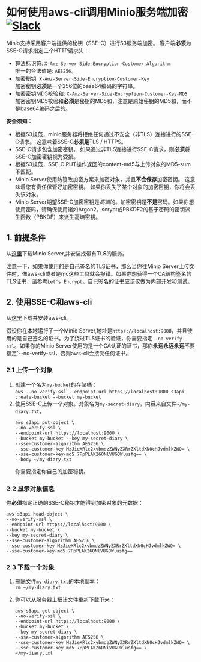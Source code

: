# 如何使用aws-cli调用Minio服务端加密 [![Slack](https://slack.minio.io/slack?type=svg)](https://slack.minio.io)
 

Minio支持采用客户端提供的秘钥（SSE-C）进行S3服务端加密。
客户端**必须**为SSE-C请求指定三个HTTP请求头：
 - 算法标识符: `X-Amz-Server-Side-Encryption-Customer-Algorithm`  
   唯一的合法值是: `AES256`。
 - 加密秘钥: `X-Amz-Server-Side-Encryption-Customer-Key`  
   加密秘钥**必须**是一个256位的base64编码的字符串。
 - 加密密钥MD5校验和: `X-Amz-Server-Side-Encryption-Customer-Key-MD5`  
   加密密钥MD5校验和**必须**是秘钥的MD5和，注意是原始秘钥的MD5和，而不是base64编码之后的。

**安全须知：**
 - 根据S3规范，minio服务器将拒绝任何通过不安全（非TLS）连接进行的SSE-C请求。 这意味着SSE-C**必须是**TLS / HTTPS。
 - SSE-C请求包含加密密钥。 如果通过非TLS连接进行SSE-C请求，则**必须**将SSE-C加密密钥视为受损。
 - 根据S3规范，SSE-C PUT操作返回的content-md5与上传对象的MD5-sum不匹配。
 - Minio Server使用防篡改加密方案来加密对象，并且**不会保存**加密密钥。 这意味着您有责任保管好加密密钥。 如果你丢失了某个对象的加密密钥，你将会丢失该对象。
 - Minio Server期望SSE-C加密密钥是*高熵*的。加密密钥是**不是**密码。如果你想使用密码，请确保使用诸如Argon2，scrypt或PBKDF2的基于密码的密钥派生函数（PBKDF）来派生高熵密钥。

## 1. 前提条件

从[这里](https://docs.minio.io/docs/how-to-secure-access-to-minio-server-with-tls)下载Minio Server,并安装成带有**TLS**的服务。

注意一下，如果你使用的是自己签名的TLS证书，那么当你往Minio Server上传文件时，像aws-cli或者是mc这些工具就会报错。如果你想获得一个CA结构签名的TLS证书，请参考`Let's Encrypt`。自己签名的证书应该仅做为内部开发和测试。

## 2. 使用SSE-C和aws-cli

从[这里](https://docs.minio.io/docs/aws-cli-with-minio)下载并安装aws-cli。

假设你在本地运行了一个Minio Server,地址是`https://localhost:9000`，并且使用的是自己签名的证书。为了绕过TLS证书的验证，你需要指定`--no-verify-ssl`。如果你的Minio Server使用的是一个CA认证的证书，那你**永远永远永远**不要指定`--no-verify-ssl，否则aws-cli会接受任何证书。

### 2.1 上传一个对象

1. 创建一个名为`my-bucket`的存储桶：  
`aws --no-verify-ssl --endpoint-url https://localhost:9000 s3api create-bucket --bucket my-bucket`
2. 使用SSE-C上传一个对象。对象名为`my-secret-diary`，内容来自文件`~/my-diary.txt`。
    ```
    aws s3api put-object \
    --no-verify-ssl \
    --endpoint-url https://localhost:9000 \
    --bucket my-bucket --key my-secret-diary \
    --sse-customer-algorithm AES256 \
    --sse-customer-key MzJieXRlc2xvbmdzZWNyZXRrZXltdXN0cHJvdmlkZWQ= \
    --sse-customer-key-md5 7PpPLAK26ONlVUGOWlusfg== \
    --body ~/my-diary.txt
    ```
    你需要指定你自己的加密秘钥。

### 2.2 显示对象信息
  你**必须**指定正确的SSE-C秘钥才能得到加密对象的元数据：
  ```
  aws s3api head-object \
  --no-verify-ssl \
  --endpoint-url https://localhost:9000 \
  --bucket my-bucket \
  --key my-secret-diary \
  --sse-customer-algorithm AES256 \
  --sse-customer-key MzJieXRlc2xvbmdzZWNyZXRrZXltdXN0cHJvdmlkZWQ= \
  --sse-customer-key-md5 7PpPLAK26ONlVUGOWlusfg==
  ```

### 2.3 下载一个对象

1. 删除文件`my-diary.txt`的本地副本：  
   `rm ~/my-diary.txt` 
   
2. 你可以从服务器上把该文件重新下载下来：
   ```
   aws s3api get-object \
   --no-verify-ssl \
   --endpoint-url https://localhost:9000 \
   --bucket my-bucket \
   --key my-secret-diary \
   --sse-customer-algorithm AES256 \
   --sse-customer-key MzJieXRlc2xvbmdzZWNyZXRrZXltdXN0cHJvdmlkZWQ= \
   --sse-customer-key-md5 7PpPLAK26ONlVUGOWlusfg== \
   ~/my-diary.txt
   ```

   